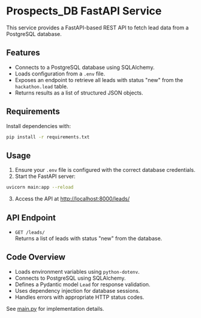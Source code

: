 # Prospects_DB FastAPI Service

This service provides a FastAPI-based REST API to fetch lead data from a PostgreSQL database.

## Features

- Connects to a PostgreSQL database using SQLAlchemy.
- Loads configuration from a `.env` file.
- Exposes an endpoint to retrieve all leads with status "new" from the `hackathon.lead` table.
- Returns results as a list of structured JSON objects.

## Requirements

Install dependencies with:

```sh
pip install -r requirements.txt
```

## Usage

1. Ensure your `.env` file is configured with the correct database credentials.
2. Start the FastAPI server:

```sh
uvicorn main:app --reload
```

3. Access the API at [http://localhost:8000/leads/](http://localhost:8000/leads/)

## API Endpoint

- `GET /leads/`  
  Returns a list of leads with status "new" from the database.

## Code Overview

- Loads environment variables using `python-dotenv`.
- Connects to PostgreSQL using SQLAlchemy.
- Defines a Pydantic model `Lead` for response validation.
- Uses dependency injection for database sessions.
- Handles errors with appropriate HTTP status codes.

See [main.py](Browser-use-implementation/Prospects_DB/main.py) for implementation details.